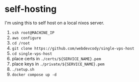# self-hosting

I'm using this to self host on a local nixos server.

1. `ssh root@MACHINE_IP`
1. `aws configure`
1. `cd /root`
1. `git clone https://github.com/webdevcody/single-vps-host`
1. `cd single-vps-host`
1. place certs in `./certs/${SERVICE_NAME}.pem`
1. place keys in `./private/${SERVICE_NAME}.pem`
1. `./setup.sh`
1. `docker compose up -d`
